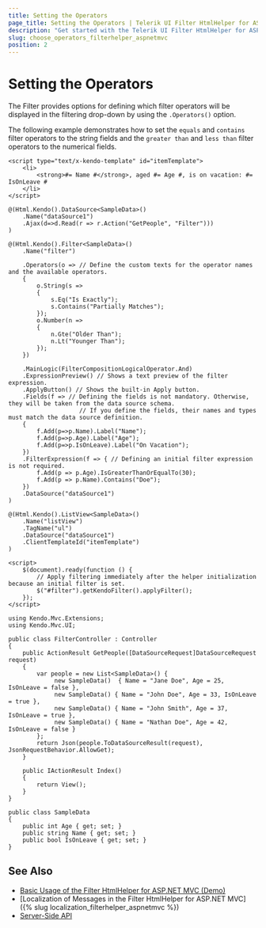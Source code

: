 ```yaml
---
title: Setting the Operators
page_title: Setting the Operators | Telerik UI Filter HtmlHelper for ASP.NET MVC
description: "Get started with the Telerik UI Filter HtmlHelper for ASP.NET MVC and learn how to select its available filter operators."
slug: choose_operators_filterhelper_aspnetmvc
position: 2
---
```


# Setting the Operators

The Filter provides options for defining which filter operators will be displayed in the filtering drop-down by using the `.Operators()` option.

The following example demonstrates how to set the `equals` and `contains` filter operators to the string fields and the `greater than` and `less than` filter operators to the numerical fields.

```View
<script type="text/x-kendo-template" id="itemTemplate">
    <li>
        <strong>#= Name #</strong>, aged #= Age #, is on vacation: #= IsOnLeave #
    </li>
</script>

@(Html.Kendo().DataSource<SampleData>()
    .Name("dataSource1")
    .Ajax(d=>d.Read(r => r.Action("GetPeople", "Filter")))
)

@(Html.Kendo().Filter<SampleData>()
    .Name("filter")

    .Operators(o => // Define the custom texts for the operator names and the available operators.
    {
        o.String(s =>
        {
            s.Eq("Is Exactly");
            s.Contains("Partially Matches");
        });
        o.Number(n =>
        {
            n.Gte("Older Than");
            n.Lt("Younger Than");
        });
    })

    .MainLogic(FilterCompositionLogicalOperator.And)
    .ExpressionPreview() // Shows a text preview of the filter expression.
    .ApplyButton() // Shows the built-in Apply button.
    .Fields(f => // Defining the fields is not mandatory. Otherwise, they will be taken from the data source schema.
                    // If you define the fields, their names and types must match the data source definition.
    {
        f.Add(p=>p.Name).Label("Name");
        f.Add(p=>p.Age).Label("Age");
        f.Add(p=>p.IsOnLeave).Label("On Vacation");
    })
    .FilterExpression(f => { // Defining an initial filter expression is not required.
        f.Add(p => p.Age).IsGreaterThanOrEqualTo(30);
        f.Add(p => p.Name).Contains("Doe");
    })
    .DataSource("dataSource1")
)

@(Html.Kendo().ListView<SampleData>()
    .Name("listView")
    .TagName("ul")
    .DataSource("dataSource1")
    .ClientTemplateId("itemTemplate")
)

<script>
    $(document).ready(function () {
        // Apply filtering immediately after the helper initialization because an initial filter is set.
        $("#filter").getKendoFilter().applyFilter();
    });
</script>
```
```Controller
using Kendo.Mvc.Extensions;
using Kendo.Mvc.UI;

public class FilterController : Controller
{
    public ActionResult GetPeople([DataSourceRequest]DataSourceRequest request)
    {
        var people = new List<SampleData>() {
             new SampleData()  { Name = "Jane Doe", Age = 25, IsOnLeave = false },
             new SampleData() { Name = "John Doe", Age = 33, IsOnLeave = true },
             new SampleData() { Name = "John Smith", Age = 37, IsOnLeave = true },
             new SampleData() { Name = "Nathan Doe", Age = 42, IsOnLeave = false }
        };
        return Json(people.ToDataSourceResult(request), JsonRequestBehavior.AllowGet);
    }

    public IActionResult Index()
    {
        return View();
    }
}
```
```Model
public class SampleData
{
    public int Age { get; set; }
    public string Name { get; set; }
    public bool IsOnLeave { get; set; }
}
```

## See Also

* [Basic Usage of the Filter HtmlHelper for ASP.NET MVC (Demo)](https://demos.telerik.com/aspnet-mvc/filter/index)
* [Localization of Messages in the Filter HtmlHelper for ASP.NET MVC]({% slug localization_filterhelper_aspnetmvc %})
* [Server-Side API](/api/filter)
